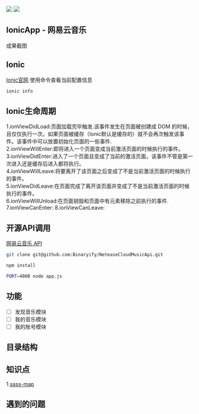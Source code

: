 ![](https://img.shields.io/badge/language-Angular-orange.svg)
![](https://img.shields.io/badge/framework-Ionic-blue.svg)

## IonicApp - 网易云音乐


<div style="display: flex; margin-top: 12px;">
成果截图
</div>

## Ionic
[Ionic官网](http://ionicframework.com/getting-started/)
使用命令查看当前配置信息
```bash
ionic info
```

## Ionic生命周期
1.ionViewDidLoad:页面加载完毕触发.该事件发生在页面被创建成 DOM 的时候，且仅仅执行一次。如果页面被缓存（Ionic默认是缓存的）就不会再次触发该事件。该事件中可以放置初始化页面的一些事件.<br>
2.ionViewWillEnter:即将进入一个页面变成当前激活页面的时候执行的事件。<br>
3.ionViewDidEnter:进入了一个页面且变成了当前的激活页面，该事件不管是第一次进入还是缓存后进入都将执行。<br>
4.ionViewWillLeave:将要离开了该页面之后变成了不是当前激活页面的时候执行的事件。<br>
5.ionViewDidLeave:在页面完成了离开该页面并变成了不是当前激活页面的时候执行的事件。<br>
6.ionViewWillUnload:在页面销毁和页面中有元素移除之前执行的事件.<br>
7.ionViewCanEnter:
8.ionViewCanLeave:

## 开源API调用
[网易云音乐 API](https://binaryify.github.io/NeteaseCloudMusicApi/#/?id=neteasecloudmusicapi)
```bash
git clone git@github.com:Binaryify/NeteaseCloudMusicApi.git

npm install

PORT=4000 node app.js
```

## 功能
- [ ] 发现音乐模块
- [ ] 我的音乐模块
- [ ] 我的账号模块

## 目录结构


## 知识点
1.[sass-map](https://www.w3cplus.com/preprocessor/sass-maps.html)<br>

## 遇到的问题

